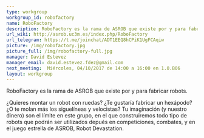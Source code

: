 ```yaml
---
type: workgroup
workgroup_id: robofactory
name: RoboFactory
description: RoboFactory es la rama de ASROB que existe por y para fabricar robots.
url_wiki: http://asrob.uc3m.es/index.php/RoboFactory
url_telegram: https://t.me/joinchat/ADT1EEQ8hCPiK1UgFCAqiw
picture: /img/robofactory.jpg
picture_full: /img/robofactory-full.jpg
manager: David Estevez
manager_email: david.estevez.fdez@gmail.com
next_meeting:  Miércoles, 04/10/2017 de 14:00 a 16:00 en 1.0.B06
layout: workgroup
---
```


RoboFactory es la rama de ASROB que existe por y para fabricar robots.

¿Quieres montar un robot con ruedas? ¿Te gustaría fabricar un hexápodo? ¿O te molan más los siguelíneas y velocistas? Tu imaginación (y nuestro dinero) son el límite en este grupo, en el que construiremos todo tipo de robots que podrán ser utilizados depués en competiciones, combates, y en el juego estrella de ASROB, Robot Devastation.
